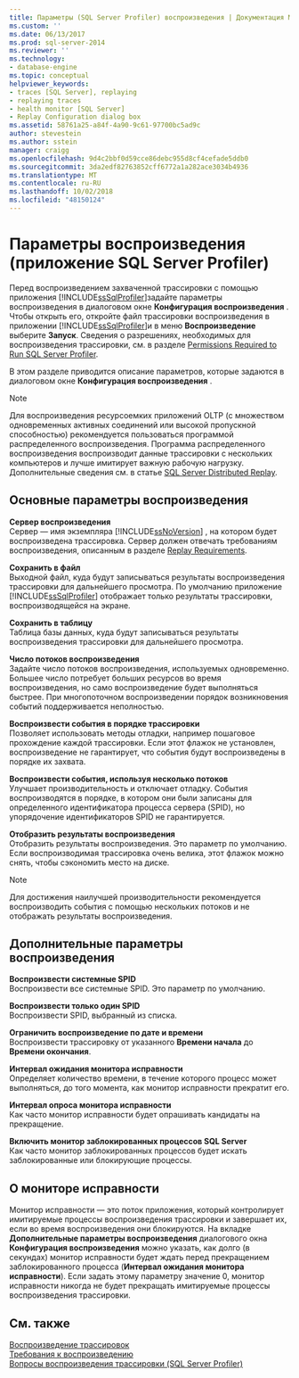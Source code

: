 ```yaml
---
title: Параметры (SQL Server Profiler) воспроизведения | Документация Майкрософт
ms.custom: ''
ms.date: 06/13/2017
ms.prod: sql-server-2014
ms.reviewer: ''
ms.technology:
- database-engine
ms.topic: conceptual
helpviewer_keywords:
- traces [SQL Server], replaying
- replaying traces
- health monitor [SQL Server]
- Replay Configuration dialog box
ms.assetid: 58761a25-a84f-4a90-9c61-97700bc5ad9c
author: stevestein
ms.author: sstein
manager: craigg
ms.openlocfilehash: 9d4c2bbf0d59cce86debc955d8cf4cefade5ddb0
ms.sourcegitcommit: 3da2edf82763852cff6772a1a282ace3034b4936
ms.translationtype: MT
ms.contentlocale: ru-RU
ms.lasthandoff: 10/02/2018
ms.locfileid: "48150124"
---
```

# <a name="replay-options-sql-server-profiler"></a>Параметры воспроизведения (приложение SQL Server Profiler)
  Перед воспроизведением захваченной трассировки с помощью приложения [!INCLUDE[ssSqlProfiler](../../includes/sssqlprofiler-md.md)]задайте параметры воспроизведения в диалоговом окне **Конфигурация воспроизведения** . Чтобы открыть его, откройте файл трассировки воспроизведения в приложении [!INCLUDE[ssSqlProfiler](../../includes/sssqlprofiler-md.md)]и в меню **Воспроизведение** выберите **Запуск**. Сведения о разрешениях, необходимых для воспроизведения трассировки, см. в разделе [Permissions Required to Run SQL Server Profiler](sql-server-profiler.md).  
  
 В этом разделе приводится описание параметров, которые задаются в диалоговом окне **Конфигурация воспроизведения** .  
  
> [!NOTE]  
>  Для воспроизведения ресурсоемких приложений OLTP (с множеством одновременных активных соединений или высокой пропускной способностью) рекомендуется пользоваться программой распределенного воспроизведения. Программа распределенного воспроизведения воспроизводит данные трассировки с нескольких компьютеров и лучше имитирует важную рабочую нагрузку. Дополнительные сведения см. в статье [SQL Server Distributed Replay](../distributed-replay/sql-server-distributed-replay.md).  
  
## <a name="basic-replay-options"></a>Основные параметры воспроизведения  
 **Сервер воспроизведения**  
 Сервер — имя экземпляра [!INCLUDE[ssNoVersion](../../includes/ssnoversion-md.md)] , на котором будет воспроизведена трассировка. Сервер должен отвечать требованиям воспроизведения, описанным в разделе [Replay Requirements](replay-requirements.md).  
  
 **Сохранить в файл**  
 Выходной файл, куда будут записываться результаты воспроизведения трассировки для дальнейшего просмотра. По умолчанию приложение [!INCLUDE[ssSqlProfiler](../../includes/sssqlprofiler-md.md)] отображает только результаты трассировки, воспроизводящейся на экране.  
  
 **Сохранить в таблицу**  
 Таблица базы данных, куда будут записываться результаты воспроизведения трассировки для дальнейшего просмотра.  
  
 **Число потоков воспроизведения**  
 Задайте число потоков воспроизведения, используемых одновременно. Большее число потребует больших ресурсов во время воспроизведения, но само воспроизведение будет выполняться быстрее. При многопоточном воспроизведении порядок возникновения событий поддерживается неполностью.  
  
 **Воспроизвести события в порядке трассировки**  
 Позволяет использовать методы отладки, например пошаговое прохождение каждой трассировки. Если этот флажок не установлен, воспроизведение не гарантирует, что события будут воспроизведены в порядке их захвата.  
  
 **Воспроизвести события, используя несколько потоков**  
 Улучшает производительность и отключает отладку. События воспроизводятся в порядке, в котором они были записаны для определенного идентификатора процесса сервера (SPID), но упорядочение идентификаторов SPID не гарантируется.  
  
 **Отобразить результаты воспроизведения**  
 Отобразить результаты воспроизведения. Это параметр по умолчанию. Если воспроизводимая трассировка очень велика, этот флажок можно снять, чтобы сэкономить место на диске.  
  
> [!NOTE]  
>  Для достижения наилучшей производительности рекомендуется воспроизводить события с помощью нескольких потоков и не отображать результаты воспроизведения.  
  
## <a name="advanced-replay-options"></a>Дополнительные параметры воспроизведения  
 **Воспроизвести системные SPID**  
 Воспроизвести все системные SPID. Это параметр по умолчанию.  
  
 **Воспроизвести только один SPID**  
 Воспроизвести SPID, выбранный из списка.  
  
 **Ограничить воспроизведение по дате и времени**  
 Воспроизвести трассировку от указанного **Времени начала** до **Времени окончания**.  
  
 **Интервал ожидания монитора исправности**  
 Определяет количество времени, в течение которого процесс может выполняться, до того момента, как монитор исправности прекратит его.  
  
 **Интервал опроса монитора исправности**  
 Как часто монитор исправности будет опрашивать кандидаты на прекращение.  
  
 **Включить монитор заблокированных процессов SQL Server**  
 Как часто монитор заблокированных процессов будет искать заблокированные или блокирующие процессы.  
  
## <a name="about-the-health-monitor"></a>О мониторе исправности  
 Монитор исправности — это поток приложения, который контролирует имитируемые процессы воспроизведения трассировки и завершает их, если во время воспроизведения они блокируются. На вкладке **Дополнительные параметры воспроизведения** диалогового окна **Конфигурация воспроизведения** можно указать, как долго (в секундах) монитор исправности будет ждать перед прекращением заблокированного процесса (**Интервал ожидания монитора исправности**). Если задать этому параметру значение 0, монитор исправности никогда не будет прекращать имитируемые процессы воспроизведения трассировки.  
  
## <a name="see-also"></a>См. также  
 [Воспроизведение трассировок](replay-traces.md)   
 [Требования к воспроизведению](replay-requirements.md)   
 [Вопросы воспроизведения трассировки &#40;SQL Server Profiler&#41;](considerations-for-replaying-traces-sql-server-profiler.md)  
  
  
